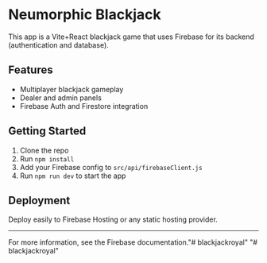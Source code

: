 # Neumorphic Blackjack

This app is a Vite+React blackjack game that uses Firebase for its backend (authentication and database).

## Features
- Multiplayer blackjack gameplay
- Dealer and admin panels
- Firebase Auth and Firestore integration

## Getting Started
1. Clone the repo
2. Run `npm install`
3. Add your Firebase config to `src/api/firebaseClient.js`
4. Run `npm run dev` to start the app

## Deployment
Deploy easily to Firebase Hosting or any static hosting provider.

---

For more information, see the Firebase documentation."# blackjackroyal" 
"# blackjackroyal" 
